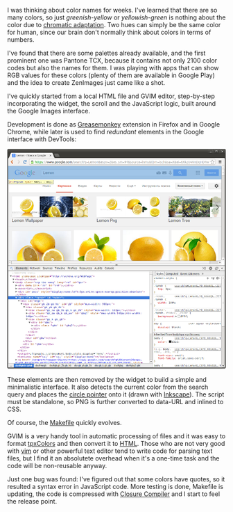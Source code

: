 I was thinking about color names for weeks. I've learned that there are so many colors, so just _greenish-yellow_ or _yellowish-green_ is nothing about the color due to [chromatic adaptation](http://en.wikipedia.org/wiki/Chromatic_adaptation). Two hues can simply be the same color for human, since our brain don't normally think about colors in terms of numbers. 

I've found that there are some palettes already available, and the first prominent one was Pantone TCX, because it contains not only 2100 color codes but also the names for them. I was playing with apps that can show RGB values for these colors (plenty of them are available in Google Play) and the idea to create ZenImages just came like a shot.

I've quickly started from a local HTML file and GVIM editor, step-by-step incorporating the widget, the scroll and the JavaScript logic, built around the Google Images interface.

Development is done as [Greasemonkey](https://addons.mozilla.org/en-US/firefox/addon/greasemonkey/) extension in Firefox and in Google Chrome, while later is used to find _redundant_ elements in the Google interface with DevTools:

![DevTools](../project_images/devtools.png?raw=true)

These elements are then removed by the widget to build a simple and minimalistic interface. It also detects the current color from the search query and places the [circle pointer](https://github.com/zenimages/devart-template/blob/master/project_code/selectedColor.png) onto it (drawn with [Inkscape](http://www.inkscape.org/)). The script must be standalone, so PNG is further converted to data-URL and inlined to CSS.

Of course, the [Makefile](https://github.com/zenimages/devart-template/blob/master/project_code/Makefile) quickly evolves.

GVIM is a very handy tool in automatic processing of files and it was easy to format [tpxColors](https://github.com/zenimages/devart-template/blob/master/project_code/tpxColors) and then convert it to [HTML](https://github.com/zenimages/devart-template/blob/master/project_code/tpxColors.html). Those who are not very good with [vim](http://www.vim.org/) or other powerful text editor tend to write code for parsing text files, but I find it an absolutete overhead when it's a one-time task and the code will be non-reusable anyway.

Just one bug was found: I've figured out that some colors have quotes, so it resulted a syntax error in JavaScript code. More testing is done, Makefile is updating, the code is compressed with [Closure Compiler](http://closure-compiler.appspot.com/home) and I start to feel the release point.
